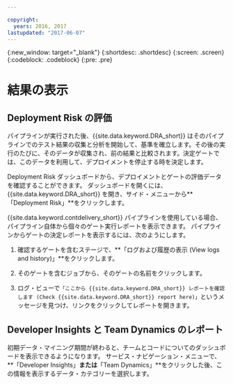 ```yaml
---

copyright:
  years: 2016, 2017
lastupdated: "2017-06-07"
---
```


{:new_window: target="_blank"}
{:shortdesc: .shortdesc}
{:screen: .screen}
{:codeblock: .codeblock}
{:pre: .pre}

# 結果の表示

## Deployment Risk の評価

パイプラインが実行された後、{{site.data.keyword.DRA_short}} はそのパイプラインでのテスト結果の収集と分析を開始して、基準を確立します。その後の実行のたびに、そのデータが収集され、前の結果と比較されます。決定ゲートでは、このデータを利用して、デプロイメントを停止する時を決定します。 

Deployment Risk ダッシュボードから、デプロイメントとゲートの評価データを確認することができます。
ダッシュボードを開くには、{{site.data.keyword.DRA_short}} を開き、サイド・メニューから**「Deployment Risk」**をクリックします。


{{site.data.keyword.contdelivery_short}} パイプラインを使用している場合、パイプライン自体から個々のゲート実行レポートを表示できます。
パイプラインからゲートの決定レポートを表示するには、次のようにします。


1. 確認するゲートを含むステージで、**「ログおよび履歴の表示 (View logs and history)」**をクリックします。

2. そのゲートを含むジョブから、そのゲートの名前をクリックします。


3. ログ・ビューで`「ここから {{site.data.keyword.DRA_short}} レポートを確認します (Check {{site.data.keyword.DRA_short}} report here)」`というメッセージを見つけ、リンクをクリックしてレポートを開きます。

## Developer Insights と Team Dynamics のレポート

初期データ・マイニング期間が終わると、チームとコードについてのダッシュボードを表示できるようになります。
サービス・ナビゲーション・メニューで、**「Developer Insights」**または**「Team Dynamics」**をクリックした後、この情報を表示するデータ・カテゴリーを選択します。

